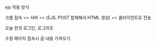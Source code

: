 ejs 작동 방식

크롬 접속 => 서버 => (EJS, POST 합체해서 HTML 생성) => 클라이언트로 전송

오늘 한것
로그인, 로그아웃

수정 페이지 접속시 글 내용 가져오기